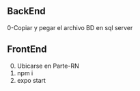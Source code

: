 ## BackEnd

0-Copiar y pegar el archivo BD en sql server

## FrontEnd

0. Ubicarse en Parte-RN 
1. npm i
2. expo start